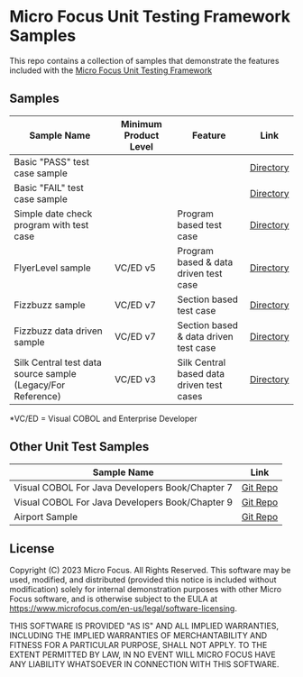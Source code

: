 # Micro Focus Unit Testing Framework Samples

This repo contains a collection of samples that demonstrate the features included with the [Micro Focus Unit Testing Framework](https://www.microfocus.com/documentation/enterprise-developer/ed80/ED-Eclipse/index.html?t=GUID-56868D50-F836-4FA3-9255-8BCE6F895D1B.html)


## Samples

| Sample Name                                                 | Minimum Product Level | Feature                                   | Link                             |
| ----------------------------------------------------------- | --------------------- | ----------------------------------------- | -------------------------------- |
| Basic "PASS" test case sample                               |                       |                                           | [Directory](MyFirstTest/)        |
| Basic "FAIL" test case sample                               |                       |                                           | [Directory](MyFirstFail/)        |
| Simple date check program with test case                    |                       | Program based test case                   | [Directory](DateCheck/)          |
| FlyerLevel sample                                           | VC/ED v5              | Program based & data driven test case     | [Directory](FlyerLevel/)         |
| Fizzbuzz sample                                             | VC/ED v7              | Section based test case                   | [Directory](mfupp_fizzbuzz/)     |
| Fizzbuzz data driven sample                                 | VC/ED v7              | Section based & data driven test case     | [Directory](mfupp_fizzbuzz_dd/)  |
| Silk Central test data source sample (Legacy/For Reference) | VC/ED v3              | Silk Central based data driven test cases | [Directory](SilkCentral-Sample/) |

*VC/ED = Visual COBOL and Enterprise Developer

## Other Unit Test Samples

| Sample Name                                     | Link                                                                                                            |
| ----------------------------------------------- | --------------------------------------------------------------------------------------------------------------- |
| Visual COBOL For Java Developers Book/Chapter 7 | [Git Repo](https://github.com/MicroFocus/visual-cobol-for-java-developers-book/tree/master/chapter-07/MFUnit)   |
| Visual COBOL For Java Developers Book/Chapter 9 | [Git Repo](https://github.com/MicroFocus/visual-cobol-for-java-developers-book/tree/master/chapter-09/complete) |
| Airport Sample                                  | [Git Repo](https://github.com/MicroFocus/Airport-Sample)                                                        |


## License
Copyright (C) 2023 Micro Focus. All Rights Reserved. This software may be used, modified, and distributed (provided this notice is included without modification) solely for internal demonstration purposes with other Micro Focus software, and is otherwise subject to the EULA at https://www.microfocus.com/en-us/legal/software-licensing.

THIS SOFTWARE IS PROVIDED "AS IS" AND ALL IMPLIED WARRANTIES, INCLUDING THE IMPLIED WARRANTIES OF MERCHANTABILITY AND FITNESS FOR A PARTICULAR PURPOSE, SHALL NOT APPLY. TO THE EXTENT PERMITTED BY LAW, IN NO EVENT WILL MICRO FOCUS HAVE ANY LIABILITY WHATSOEVER IN CONNECTION WITH THIS SOFTWARE.